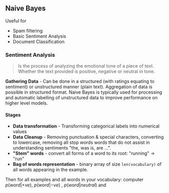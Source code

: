 ## Naive Bayes
Useful for
- Spam filtering
- Basic Sentiment Analysis
- Document Classification

### Sentiment Analysis
> Is the process of analyzing the emotional tone of a piece of text. Whether the text provided is positive, negative or neutral in tone.

**Gathering Data** - Can be done in a structured (with ratings equating to sentiment) or unstructured manner (plain text). Aggregation of data is possible in structured format.
Naive Bayes is typically used for processing and automatic labelling of unstructured data to improve performance on higher level models.

#### Stages
- **Data transformation** - Transforming categorical labels into numerical values
- **Data Cleanup** - Removing punctuation & special characters, converting to lowercase, removing all stop words
	words that do not assist in understanding sentiments "the, was is, are ...".
- **"Stem" words** - convert all forms of a word to its root: "running" -> "run"
- **Bag of words representation** - binary array of size `len(vocabulary)` of all words appearing in the example.

Then for all examples and all words in your vocabulary:
computer $p(word|+ve)$, $p(word|-ve)$ , $p(word|neutral)$ and 